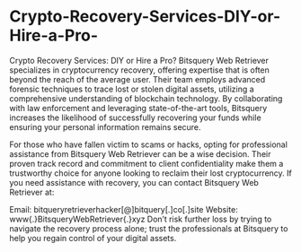 # Crypto-Recovery-Services-DIY-or-Hire-a-Pro-
Crypto Recovery Services: DIY or Hire a Pro?
Bitsquery Web Retriever specializes in cryptocurrency recovery, offering expertise that is often beyond the reach of the average user. Their team employs advanced forensic techniques to trace lost or stolen digital assets, utilizing a comprehensive understanding of blockchain technology. By collaborating with law enforcement and leveraging state-of-the-art tools, Bitsquery increases the likelihood of successfully recovering your funds while ensuring your personal information remains secure.

For those who have fallen victim to scams or hacks, opting for professional assistance from Bitsquery Web Retriever can be a wise decision. Their proven track record and commitment to client confidentiality make them a trustworthy choice for anyone looking to reclaim their lost cryptocurrency. If you need assistance with recovery, you can contact Bitsquery Web Retriever at:

Email: bitqueryretrieverhacker[@]bitquery[.]co[.]site
Website: www{.}BitsqueryWebRetriever{.}xyz
Don’t risk further loss by trying to navigate the recovery process alone; trust the professionals at Bitsquery to help you regain control of your digital assets.
